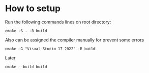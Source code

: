 # How to setup

Run the following commands lines on root directory:

    cmake -S . -B build

Also can be assigned the compiler manually for prevent some errors

    cmake -G "Visual Studio 17 2022" -B build

Later

    cmake --build build
